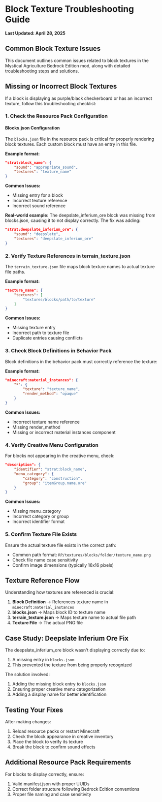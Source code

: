 # Block Texture Troubleshooting Guide
**Last Updated: April 28, 2025**

## Common Block Texture Issues

This document outlines common issues related to block textures in the Mystical Agriculture Bedrock Edition mod, along with detailed troubleshooting steps and solutions.

## Missing or Incorrect Block Textures

If a block is displaying as purple/black checkerboard or has an incorrect texture, follow this troubleshooting checklist:

### 1. Check the Resource Pack Configuration

#### Blocks.json Configuration

The `blocks.json` file in the resource pack is critical for properly rendering block textures. Each custom block must have an entry in this file.

**Example format:**
```json
"strat:block_name": {
    "sound": "appropriate_sound",
    "textures": "texture_name"
}
```

**Common Issues:**
- Missing entry for a block
- Incorrect texture reference
- Incorrect sound reference

**Real-world example:**
The deepslate_inferium_ore block was missing from blocks.json, causing it to not display correctly. The fix was adding:
```json
"strat:deepslate_inferium_ore": {
    "sound": "deepslate",
    "textures": "deepslate_inferium_ore"
}
```

### 2. Verify Texture References in terrain_texture.json

The `terrain_texture.json` file maps block texture names to actual texture file paths.

**Example format:**
```json
"texture_name": {
    "textures": [
        "textures/blocks/path/to/texture"
    ]
}
```

**Common Issues:**
- Missing texture entry
- Incorrect path to texture file
- Duplicate entries causing conflicts

### 3. Check Block Definitions in Behavior Pack

Block definitions in the behavior pack must correctly reference the texture:

**Example format:**
```json
"minecraft:material_instances": {
    "*": {
        "texture": "texture_name",
        "render_method": "opaque"
    }
}
```

**Common Issues:**
- Incorrect texture name reference
- Missing render_method
- Missing or incorrect material instances component

### 4. Verify Creative Menu Configuration

For blocks not appearing in the creative menu, check:

```json
"description": {
    "identifier": "strat:block_name",
    "menu_category": {
        "category": "construction",
        "group": "itemGroup.name.ore"
    }
}
```

**Common Issues:**
- Missing menu_category
- Incorrect category or group
- Incorrect identifier format

### 5. Confirm Texture File Exists

Ensure the actual texture file exists in the correct path:
- Common path format: `RP/textures/blocks/folder/texture_name.png`
- Check file name case sensitivity
- Confirm image dimensions (typically 16x16 pixels)

## Texture Reference Flow

Understanding how textures are referenced is crucial:

1. **Block Definition** → References texture name in `minecraft:material_instances`
2. **blocks.json** → Maps block ID to texture name
3. **terrain_texture.json** → Maps texture name to actual file path
4. **Texture File** → The actual PNG file

## Case Study: Deepslate Inferium Ore Fix

The deepslate_inferium_ore block wasn't displaying correctly due to:
1. A missing entry in `blocks.json`
2. This prevented the texture from being properly recognized

The solution involved:
1. Adding the missing block entry to `blocks.json`
2. Ensuring proper creative menu categorization
3. Adding a display name for better identification

## Testing Your Fixes

After making changes:
1. Reload resource packs or restart Minecraft
2. Check the block appearance in creative inventory
3. Place the block to verify its texture
4. Break the block to confirm sound effects

## Additional Resource Pack Requirements

For blocks to display correctly, ensure:
1. Valid manifest.json with proper UUIDs
2. Correct folder structure following Bedrock Edition conventions
3. Proper file naming and case sensitivity
